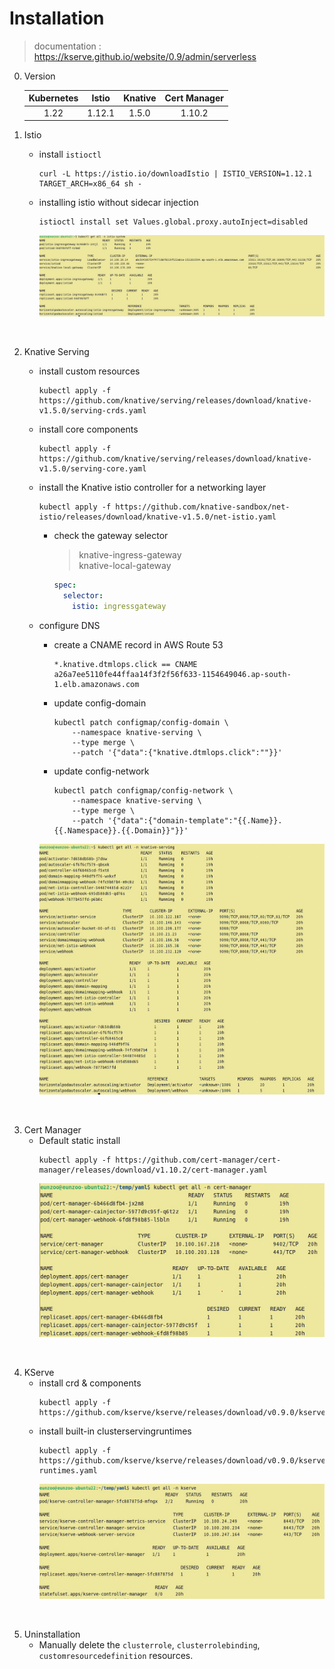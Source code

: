 # Installation

> documentation : https://kserve.github.io/website/0.9/admin/serverless

0. Version

    | Kubernetes | Istio | Knative | Cert Manager |
    |:---:|:---:|:---:|:---:|
    | 1.22 | 1.12.1 | 1.5.0 | 1.10.2 | 

1. Istio
    - install `istioctl`
        ```
        curl -L https://istio.io/downloadIstio | ISTIO_VERSION=1.12.1 TARGET_ARCH=x86_64 sh -
        ```
    - installing istio without sidecar injection
        ```
        istioctl install set Values.global.proxy.autoInject=disabled
        ```
        <img src="../img/istio.png">
</br>

2. Knative Serving
    - install custom resources
        ```
        kubectl apply -f https://github.com/knative/serving/releases/download/knative-v1.5.0/serving-crds.yaml
        ```
    - install core components
        ```
        kubectl apply -f https://github.com/knative/serving/releases/download/knative-v1.5.0/serving-core.yaml
        ```
    - install the Knative istio controller for a networking layer
        ```
        kubectl apply -f https://github.com/knative-sandbox/net-istio/releases/download/knative-v1.5.0/net-istio.yaml        
        ```
        - check the gateway selector
            > knative-ingress-gateway  
            > knative-local-gateway
            ```yaml
            spec:
              selector:
                istio: ingressgateway
            ```
    - configure DNS
        - create a CNAME record in AWS Route 53
            ```
            *.knative.dtmlops.click == CNAME a26a7ee5110fe44ffaa14f3f2f56f633-1154649046.ap-south-1.elb.amazonaws.com
            ```
        - update config-domain
            ```
            kubectl patch configmap/config-domain \
                --namespace knative-serving \
                --type merge \
                --patch '{"data":{"knative.dtmlops.click":""}}'
            ```
        - update config-network
            ```
            kubectl patch configmap/config-network \
                --namespace knative-serving \
                --type merge \
                --patch '{"data":{"domain-template":"{{.Name}}.{{.Namespace}}.{{.Domain}}"}}'
            ```
            
        <img src="../img/knative.png">
</br>

3. Cert Manager
    - Default static install
        ```
        kubectl apply -f https://github.com/cert-manager/cert-manager/releases/download/v1.10.2/cert-manager.yaml
        ```
        <img src="../img/cert-manager.png">
</br>

4. KServe
    - install crd & components
        ```
        kubectl apply -f https://github.com/kserve/kserve/releases/download/v0.9.0/kserve.yaml
        ```
    - install built-in clusterservingruntimes
        ```
        kubectl apply -f https://github.com/kserve/kserve/releases/download/v0.9.0/kserve-runtimes.yaml
        ```
        <img src="../img/kserve.png">
</br>

5. Uninstallation
    - Manually delete the `clusterrole`, `clusterrolebinding`, `customresourcedefinition` resources.
